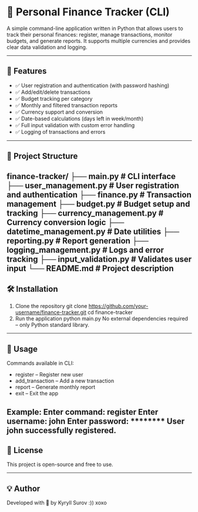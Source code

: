 # 🧮 Personal Finance Tracker (CLI)

A simple command-line application written in Python that allows users to track their personal finances: register, manage transactions, monitor budgets, and generate reports. It supports multiple currencies and provides clear data validation and logging.

---

## 🚀 Features

- ✅ User registration and authentication (with password hashing)
- ✅ Add/edit/delete transactions
- ✅ Budget tracking per category
- ✅ Monthly and filtered transaction reports
- ✅ Currency support and conversion
- ✅ Date-based calculations (days left in week/month)
- ✅ Full input validation with custom error handling
- ✅ Logging of transactions and errors

---

## 🧩 Project Structure

finance-tracker/
├── main.py                   # CLI interface
├── user_management.py        # User registration and authentication
├── finance.py                # Transaction management
├── budget.py                 # Budget setup and tracking
├── currency_management.py    # Currency conversion logic
├── datetime_management.py    # Date utilities
├── reporting.py              # Report generation
├── logging_management.py     # Logs and error tracking
├── input_validation.py       # Validates user input
└── README.md                 # Project description
---

## 🛠 Installation

1. Clone the repository
git clone https://github.com/your-username/finance-tracker.git
cd finance-tracker
2. Run the application
python main.py
No external dependencies required – only Python standard library.

---

## 📌 Usage

Commands available in CLI:
- register – Register new user
- add_transaction – Add a new transaction
- report – Generate monthly report
- exit – Exit the app

Example:
Enter command: register
Enter username: john
Enter password: ********
User john successfully registered.
---

## 📄 License
This project is open-source and free to use.

---

## 💡 Author
Developed with 💙 by Kyryll Surov :)) xoxo
